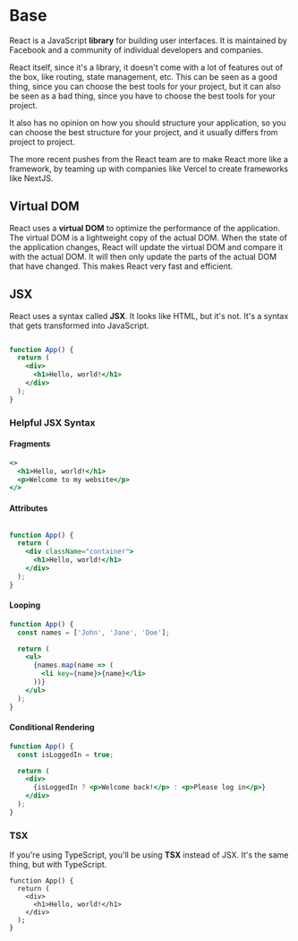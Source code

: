 # Base

React is a JavaScript **library** for building user interfaces. It is maintained by Facebook and a community of individual developers and companies.

React itself, since it's a library, it doesn't come with a lot of features out of the box, like routing, state management, etc. This can be seen as a good thing, since you can choose the best tools for your project, but it can also be seen as a bad thing, since you have to choose the best tools for your project.

It also has no opinion on how you should structure your application, so you can choose the best structure for your project, and it usually differs from project to project.

The more recent pushes from the React team are to make React more like a framework, by teaming up with companies like Vercel to create frameworks like NextJS.

## Virtual DOM

React uses a **virtual DOM** to optimize the performance of the application. The virtual DOM is a lightweight copy of the actual DOM. When the state of the application changes, React will update the virtual DOM and compare it with the actual DOM. It will then only update the parts of the actual DOM that have changed. This makes React very fast and efficient.

## JSX

React uses a syntax called **JSX**. It looks like HTML, but it's not. It's a syntax that gets transformed into JavaScript.

```jsx

function App() {
  return (
    <div>
      <h1>Hello, world!</h1>
    </div>
  );
}

```

### Helpful JSX Syntax

#### Fragments

```jsx
<>
  <h1>Hello, world!</h1>
  <p>Welcome to my website</p>
</>
```

#### Attributes

```jsx

function App() {
  return (
    <div className="container">
      <h1>Hello, world!</h1>
    </div>
  );
}

```

#### Looping

```jsx
function App() {
  const names = ['John', 'Jane', 'Doe'];

  return (
    <ul>
      {names.map(name => (
        <li key={name}>{name}</li>
      ))}
    </ul>
  );
}
```

#### Conditional Rendering

```jsx
function App() {
  const isLoggedIn = true;

  return (
    <div>
      {isLoggedIn ? <p>Welcome back!</p> : <p>Please log in</p>}
    </div>
  );
}
```

### TSX

If you're using TypeScript, you'll be using **TSX** instead of JSX. It's the same thing, but with TypeScript.

```tsx
function App() {
  return (
    <div>
      <h1>Hello, world!</h1>
    </div>
  );
}
```